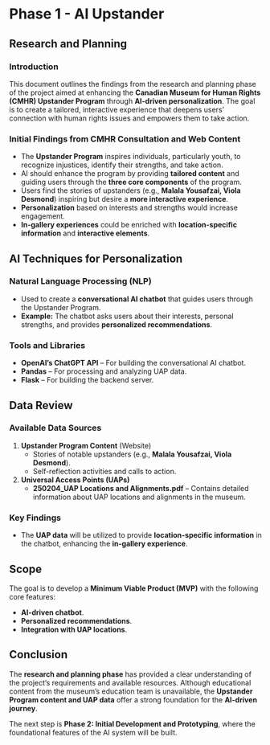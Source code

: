 # Phase 1 - AI Upstander

## Research and Planning

### Introduction
This document outlines the findings from the research and planning phase of the project aimed at enhancing the **Canadian Museum for Human Rights (CMHR) Upstander Program** through **AI-driven personalization**. The goal is to create a tailored, interactive experience that deepens users’ connection with human rights issues and empowers them to take action.

### Initial Findings from CMHR Consultation and Web Content
- The **Upstander Program** inspires individuals, particularly youth, to recognize injustices, identify their strengths, and take action.
- AI should enhance the program by providing **tailored content** and guiding users through the **three core components** of the program.
- Users find the stories of upstanders (e.g., **Malala Yousafzai, Viola Desmond**) inspiring but desire a **more interactive experience**.
- **Personalization** based on interests and strengths would increase engagement.
- **In-gallery experiences** could be enriched with **location-specific information** and **interactive elements**.

## AI Techniques for Personalization

### **Natural Language Processing (NLP)**
- Used to create a **conversational AI chatbot** that guides users through the Upstander Program.
- **Example:** The chatbot asks users about their interests, personal strengths, and provides **personalized recommendations**.

### **Tools and Libraries**
- **OpenAI’s ChatGPT API** – For building the conversational AI chatbot.
- **Pandas** – For processing and analyzing UAP data.
- **Flask** – For building the backend server.

## Data Review

### **Available Data Sources**
1. **Upstander Program Content** (Website)
   - Stories of notable upstanders (e.g., **Malala Yousafzai, Viola Desmond**).
   - Self-reflection activities and calls to action.
2. **Universal Access Points (UAPs)**
   - **250204_UAP Locations and Alignments.pdf** – Contains detailed information about UAP locations and alignments in the museum.

### **Key Findings**
- The **UAP data** will be utilized to provide **location-specific information** in the chatbot, enhancing the **in-gallery experience**.

## Scope
The goal is to develop a **Minimum Viable Product (MVP)** with the following core features:
- **AI-driven chatbot**.
- **Personalized recommendations**.
- **Integration with UAP locations**.

## Conclusion
The **research and planning phase** has provided a clear understanding of the project’s requirements and available resources. Although educational content from the museum’s education team is unavailable, the **Upstander Program content and UAP data** offer a strong foundation for the **AI-driven journey**. 

The next step is **Phase 2: Initial Development and Prototyping**, where the foundational features of the AI system will be built.
